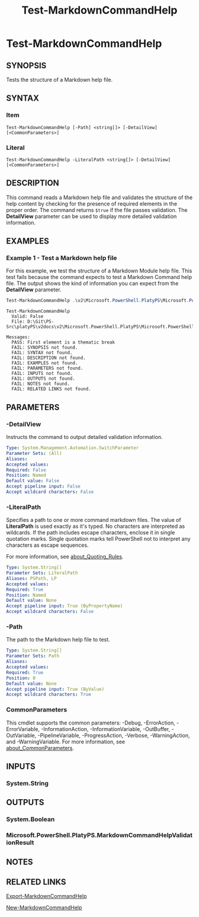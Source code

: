 ﻿---
external help file: Microsoft.PowerShell.PlatyPS.dll-Help.xml
online version: https://learn.microsoft.com/powershell/module/microsoft.powershell.platyps/test-markdowncommandhelp?view=ps-modules&WT.mc_id=ps-gethelp
Locale: en-US
Module Name: Microsoft.PowerShell.PlatyPS
ms.custom: preview1
ms.date: 10/25/2024
schema: 2.0.0
title: Test-MarkdownCommandHelp
---

# Test-MarkdownCommandHelp

## SYNOPSIS

Tests the structure of a Markdown help file.

## SYNTAX

### Item

```
Test-MarkdownCommandHelp [-Path] <string[]> [-DetailView] [<CommonParameters>]
```

### Literal

```
Test-MarkdownCommandHelp -LiteralPath <string[]> [-DetailView] [<CommonParameters>]
```

## DESCRIPTION

This command reads a Markdown help file and validates the structure of the help content by checking
for the presence of required elements in the proper order. The command returns `$true` if the file
passes validation. The **DetailView** parameter can be used to display more detailed validation
information.

## EXAMPLES

### Example 1 - Test a Markdown help file

For this example, we test the structure of a Markdown Module help file. This test fails because the
command expects to test a Markdown Command help file. The output shows the kind of information you
can expect from the **DetailView** parameter.

```powershell
Test-MarkdownCommandHelp .\v2\Microsoft.PowerShell.PlatyPS\Microsoft.PowerShell.PlatyPS.md -DetailView
```

```Output
Test-MarkdownCommandHelp
  Valid: False
  File: D:\Git\PS-Src\platyPS\v2docs\v2\Microsoft.PowerShell.PlatyPS\Microsoft.PowerShell.PlatyPS.md

Messages:
  PASS: First element is a thematic break
  FAIL: SYNOPSIS not found.
  FAIL: SYNTAX not found.
  FAIL: DESCRIPTION not found.
  FAIL: EXAMPLES not found.
  FAIL: PARAMETERS not found.
  FAIL: INPUTS not found.
  FAIL: OUTPUTS not found.
  FAIL: NOTES not found.
  FAIL: RELATED LINKS not found.
```

## PARAMETERS

### -DetailView

Instructs the command to output detailed validation information.

```yaml
Type: System.Management.Automation.SwitchParameter
Parameter Sets: (All)
Aliases:
Accepted values:
Required: False
Position: Named
Default value: False
Accept pipeline input: False
Accept wildcard characters: False
```

### -LiteralPath

Specifies a path to one or more command markdown files. The value of **LiteralPath** is used exactly
as it's typed. No characters are interpreted as wildcards. If the path includes escape characters,
enclose it in single quotation marks. Single quotation marks tell PowerShell not to interpret any
characters as escape sequences.

For more information, see
[about_Quoting_Rules](/powershell/module/microsoft.powershell.core/about/about_CommonParameters).

```yaml
Type: System.String[]
Parameter Sets: LiteralPath
Aliases: PSPath, LP
Accepted values:
Required: True
Position: Named
Default value: None
Accept pipeline input: True (ByPropertyName)
Accept wildcard characters: False

```

### -Path

The path to the Markdown help file to test.

```yaml
Type: System.String[]
Parameter Sets: Path
Aliases:
Accepted values:
Required: True
Position: 0
Default value: None
Accept pipeline input: True (ByValue)
Accept wildcard characters: True
```

### CommonParameters

This cmdlet supports the common parameters: -Debug, -ErrorAction, -ErrorVariable,
-InformationAction, -InformationVariable, -OutBuffer, -OutVariable, -PipelineVariable,
-ProgressAction, -Verbose, -WarningAction, and -WarningVariable. For more information, see
[about_CommonParameters](https://go.microsoft.com/fwlink/?LinkID=113216).

## INPUTS

### System.String

## OUTPUTS

### System.Boolean

### Microsoft.PowerShell.PlatyPS.MarkdownCommandHelpValidationResult

## NOTES

## RELATED LINKS

[Export-MarkdownCommandHelp](Export-MarkdownCommandHelp.md)

[New-MarkdownCommandHelp](New-MarkdownCommandHelp.md)
